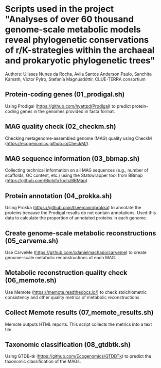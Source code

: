 # Scripts used in the project "Analyses of over 60 thousand genome-scale metabolic models reveal phylogenetic conservations of r/K-strategies within the archaeal and prokaryotic phylogenetic trees"
Authors:  Ulisses Nunes da Rocha, Avila Santos Anderson Paulo, Sanchita Kamath, Victor Pylro, Stefanía Magnúsdóttir, CLUE-TERRA consortium

## Protein-coding genes (01_prodigal.sh)
Using Prodigal (https://github.com/hyattpd/Prodigal) to predict protein-coding genes in the genomes provided in fasta format.

## MAG quality check (02_checkm.sh)
Checking metagenome-assembled genome (MAG) quality using CheckM (https://ecogenomics.github.io/CheckM/).

## MAG sequence information (03_bbmap.sh)
Collecting technical information on all MAG sequences (e.g., number of scaffolds, GC content, etc.) using the Statswrapper tool from BBmap (https://github.com/BioInfoTools/BBMap).

## Protein annotation (04_prokka.sh)
Using Prokka (https://github.com/tseemann/prokka) to annotate the proteins because the Prodigal results do not contain annotations. Used this data to calculate the proportion of annotated proteins in each genome.

## Create genome-scale metabolic reconstructions (05_carveme.sh)
Use CarveMe (https://github.com/cdanielmachado/carveme) to create genome-scale metabolic reconstructions of each MAG.

## Metabolic reconstruction quality check (06_memote.sh)
Use Memote (https://memote.readthedocs.io/) to check stoichiometric consistency and other quality metrics of metabolic reconstructions.

## Collect Memote results (07_memote_results.sh)
Memote outputs HTML reports. This script collects the metrics into a text file.

## Taxonomic classification (08_gtdbtk.sh)
Using GTDB-tk (https://github.com/Ecogenomics/GTDBTk) to predict the taxonomic classification of the MAGs.
